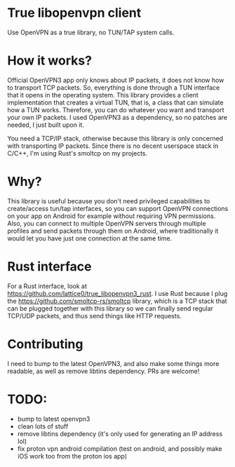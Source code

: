 # True libopenvpn client

Use OpenVPN as a true library, no TUN/TAP system calls.

# How it works?

Official OpenVPN3 app only knows about IP packets, it does not know how to transport TCP packets. So, everything is done through a TUN interface that it opens in the operating system. This library provides a client implementation that creates a virtual TUN, that is, a class that can simulate how a TUN works. Therefore, you can do whatever you want and transport your own IP packets. I used OpenVPN3 as a dependency, so no patches are needed, I just built upon it.

You need a TCP/IP stack, otherwise because this library is only concerned with transporting IP packets. Since there is no decent userspace stack in C/C++, I'm using Rust's smoltcp on my projects.

# Why?

This library is useful because you don't need privileged capabilities to create/access tun/tap interfaces, so you can support OpenVPN connections on your app on Android for example without requiring VPN permissions. Also, you can connect to multiple OpenVPN servers through multiple profiles and send packets through them on Android, where traditionally it would let you have just one connection at the same time.

# Rust interface

For a Rust interface, look at https://github.com/lattice0/true_libopenvpn3_rust. I use Rust because I plug the https://github.com/smoltcp-rs/smoltcp library, which is a TCP stack that can be plugged together with this library so we can finally send regular TCP/UDP packets, and thus send things like HTTP requests.

# Contributing

I need to bump to the latest OpenVPN3, and also make some things more readable, as well as remove libtins dependency. PRs are welcome!

# TODO:

- bump to latest openvpn3
- clean lots of stuff
- remove libtins dependency (it's only used for generating an IP address lol)
- fix proton vpn android compilation (test on android, and possibly make iOS work too from the proton ios app)
